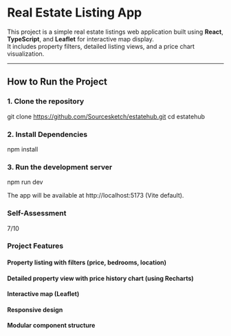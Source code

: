 # Real Estate Listing App

This project is a simple real estate listings web application built using **React**, **TypeScript**, and **Leaflet** for interactive map display.  
It includes property filters, detailed listing views, and a price chart visualization.

---

## How to Run the Project

### 1. Clone the repository
git clone https://github.com/Sourcesketch/estatehub.git
cd estatehub

### 2. Install Dependencies

npm install

### 3. Run the development server

npm run dev 

The app will be available at http://localhost:5173 (Vite default).

### Self-Assessment 
 7/10 


### Project Features

#### Property listing with filters (price, bedrooms, location) 

#### Detailed property view with price history chart (using Recharts)

#### Interactive map (Leaflet)

#### Responsive design

#### Modular component structure
